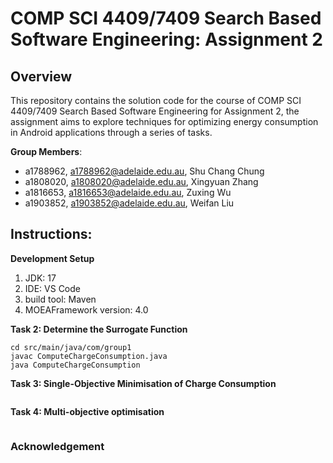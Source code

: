 # COMP SCI 4409/7409 Search Based Software Engineering: Assignment 2

## Overview
This repository contains the solution code for the course of COMP SCI 4409/7409 Search Based Software Engineering for Assignment 2, the assignment aims to explore techniques for optimizing energy consumption in Android applications through a series of tasks.

**Group Members**:
* a1788962, a1788962@adelaide.edu.au, Shu Chang Chung
* a1808020, a1808020@adelaide.edu.au, Xingyuan Zhang
* a1816653, a1816653@adelaide.edu.au, Zuxing Wu
* a1903852, a1903852@adelaide.edu.au, Weifan Liu

## Instructions:
**Development Setup**
1. JDK: 17
2. IDE: VS Code
3. build tool: Maven
4. MOEAFramework version: 4.0

**Task 2: Determine the Surrogate Function**
```console
cd src/main/java/com/group1
javac ComputeChargeConsumption.java
java ComputeChargeConsumption
```

**Task 3: Single-Objective Minimisation of Charge Consumption**
```console

```

**Task 4: Multi-objective optimisation**
```console

```

### Acknowledgement
